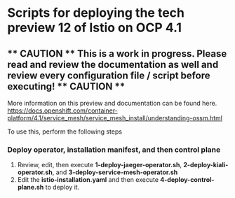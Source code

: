 # Scripts for deploying the tech preview 12 of Istio on OCP 4.1

## ** CAUTION ** This is a work in progress. Please read and review the documentation as well and review every configuration file / script before executing! ** CAUTION **

More information on this preview and documentation can be found here.
https://docs.openshift.com/container-platform/4.1/service_mesh/service_mesh_install/understanding-ossm.html

To use this, perform the following steps

### Deploy operator, installation manifest, and then control plane
1. Review, edit, then execute __1-deploy-jaeger-operator.sh__, __2-deploy-kiali-operator.sh__, and __3-deploy-service-mesh-operator.sh__
2. Edit the __istio-installation.yaml__ and then execute __4-deploy-control-plane.sh__ to deploy it.

